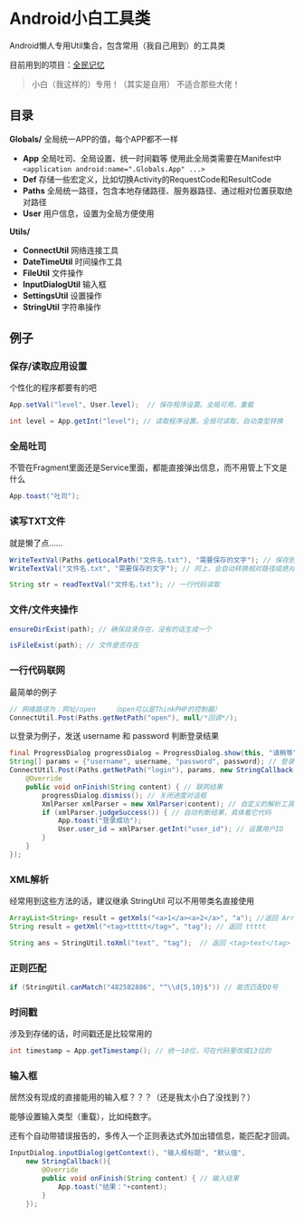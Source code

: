 Android小白工具类
===

Android懒人专用Util集合，包含常用（我自己用到）的工具类

目前用到的项目：[全民记忆](https://github.com/MRXY001/Let-s-remember)

> 小白（我这样的）专用！（其实是自用）
> 不适合那些大佬！



## 目录

**Globals/**    全局统一APP的值，每个APP都不一样

- **App**    全局吐司、全局设置、统一时间戳等
  使用此全局类需要在Manifest中`<application android:name=".Globals.App" ...>`
- **Def**    存储一些宏定义，比如切换Activity的RequestCode和ResultCode
- **Paths**    全局统一路径，包含本地存储路径、服务器路径、通过相对位置获取绝对路径
- **User**    用户信息，设置为全局方便使用

**Utils/**

- **ConnectUtil**    网络连接工具
- **DateTimeUtil**    时间操作工具
- **FileUtil**    文件操作
- **InputDialogUtil**    输入框
- **SettingsUtil**    设置操作
- **StringUtil**    字符串操作



## 例子

### 保存/读取应用设置

个性化的程序都要有的吧

```Java
App.setVal("level", User.level);  // 保存程序设置。全局可用，重载

int level = App.getInt("level"); // 读取程序设置。全局可读取，自动类型转换
```



### 全局吐司

不管在Fragment里面还是Service里面，都能直接弹出信息，而不用管上下文是什么

```Java
App.toast("吐司");
```



### 读写TXT文件

就是懒了点……

```Java
WriteTextVal(Paths.getLocalPath("文件名.txt"), "需要保存的文字"); // 保存到本地路径
WriteTextVal("文件名.txt", "需要保存的文字"); // 同上，会自动转换相对路径成绝对路径

String str = readTextVal("文件名.txt"); // 一行代码读取
```



### 文件/文件夹操作

```Java
ensureDirExist(path); // 确保目录存在，没有的话生成一个

isFileExist(path); // 文件是否存在
```



### 一行代码联网

最简单的例子

```Java
// 网络路径为：网址/open    （open可以是ThinkPHP的控制器）
ConnectUtil.Post(Paths.getNetPath("open"), null/*回调*/);
```



以登录为例子，发送 username 和 password 判断登录结果

```Java
final ProgressDialog progressDialog = ProgressDialog.show(this, "请稍等", "正在登录", true, false); // 显示进度对话框
String[] params = {"username", username, "password", password}; // 登录参数
ConnectUtil.Post(Paths.getNetPath("login"), params, new StringCallback(){ // Post联网
    @Override
    public void onFinish(String content) { // 联网结果
        progressDialog.dismiss(); // 关闭进度对话框
        XmlParser xmlParser = new XmlParser(content); // 自定义的解析工具
        if (xmlParser.judgeSuccess()) { // 自动判断结果，具体看它代码
            App.toast("登录成功");
            User.user_id = xmlParser.getInt("user_id"); // 设置用户ID
        }
    }
});
```



### XML解析

经常用到这些方法的话，建议继承 StringUtil 可以不用带类名直接使用

```Java
ArrayList<String> result = getXmls("<a>1</a><a>2</a>", "a"); //返回 ArrayList{1,2}
String result = getXml("<tag>ttttt</tag>", "tag"); // 返回 ttttt

String ans = StringUtil.toXml("text", "tag");  // 返回 <tag>text</tag>
```



### 正则匹配

```Java
if (StringUtil.canMatch("482582886", "^\\d{5,10}$")) // 能否匹配QQ号
```



### 时间戳

涉及到存储的话，时间戳还是比较常用的

```Java
int timestamp = App.getTimestamp(); // 统一10位，可在代码里改成13位的
```



### 输入框

居然没有现成的直接能用的输入框？？？（还是我太小白了没找到？）

能够设置输入类型（重载），比如纯数字。

还有个自动带错误报告的，多传入一个正则表达式外加出错信息，能匹配才回调。

```Java
InputDialog.inputDialog(getContext(), "输入框标题", "默认值",
	new StringCallback(){
	    @Override
	    public void onFinish(String content) { // 输入结果
	        App.toast("结果："+content);
	    }
	});
```


